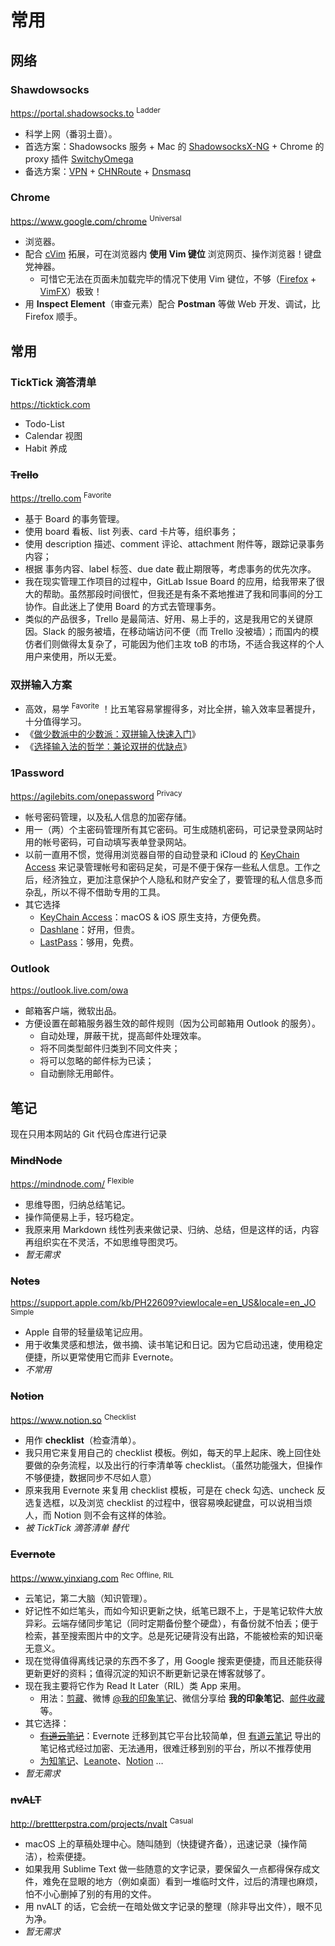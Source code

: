 # 常用

## 网络

### Shawdowsocks

https://portal.shadowsocks.to <sup>Ladder</sup>

- 科学上网（番羽土啬）。
- 首选方案：Shadowsocks 服务 + Mac 的 [ShadowsocksX-NG](https://github.com/shadowsocks/ShadowsocksX-NG) + Chrome 的 proxy 插件 [SwitchyOmega](https://chrome.google.com/webstore/detail/proxy-switchyomega/padekgcemlokbadohgkifijomclgjgif?hl=en)
- 备选方案：[VPN](https://www.cup.com/staticip/?=panda) + [CHNRoute](https://github.com/fivesheep/chnroutes) + [Dnsmasq](http://www.thekelleys.org.uk/dnsmasq/doc.html)

### Chrome

https://www.google.com/chrome <sup>Universal</sup>

- 浏览器。
- 配合 [cVim](https://chrome.google.com/webstore/detail/cvim/ihlenndgcmojhcghmfjfneahoeklbjjh) 拓展，可在浏览器内 **使用 Vim 键位** 浏览网页、操作浏览器！键盘党神器。
    - 可惜它无法在页面未加载完毕的情况下使用 Vim 键位，不够（[Firefox](http://www.firefox.com.cn/) + [VimFX](https://github.com/akhodakivskiy/VimFx)）极致！
- 用 **Inspect Element**（审查元素）配合 **Postman** 等做 Web 开发、调试，比 Firefox 顺手。

## 常用

### TickTick 滴答清单

https://ticktick.com

- Todo-List
- Calendar 视图
- Habit 养成

### ~~Trello~~

https://trello.com <sup>Favorite</sup>

- 基于 Board 的事务管理。
- 使用 board 看板、list 列表、card 卡片等，组织事务；
- 使用 description 描述、comment 评论、attachment 附件等，跟踪记录事务内容；
- 根据 事务内容、label 标签、due date 截止期限等，考虑事务的优先次序。
- 我在现实管理工作项目的过程中，GitLab Issue Board 的应用，给我带来了很大的帮助。虽然那段时间很忙，但我还是有条不紊地推进了我和同事间的分工协作。自此迷上了使用 Board 的方式去管理事务。
- 类似的产品很多，Trello 是最简洁、好用、易上手的，这是我用它的关键原因。Slack 的服务被墙，在移动端访问不便（而 Trello 没被墙）；而国内的模仿者们则做得太复杂了，可能因为他们主攻 toB 的市场，不适合我这样的个人用户来使用，所以无爱。

### 双拼输入方案

- 高效，易学 <sup>Favorite</sup> ！比五笔容易掌握得多，对比全拼，输入效率显著提升，十分值得学习。
- 《[做少数派中的少数派：双拼输入快速入门](http://sspai.com/32809)》
- 《[选择输入法的哲学：兼论双拼的优缺点](http://sspai.com/33019)》

### 1Password

https://agilebits.com/onepassword <sup>Privacy</sup>

- 帐号密码管理，以及私人信息的加密存储。
- 用一（两）个主密码管理所有其它密码。可生成随机密码，可记录登录网站时用的帐号密码，可自动填写表单登录网站。
- 以前一直用不惯，觉得用浏览器自带的自动登录和 iCloud 的 [KeyChain Access](https://support.apple.com/kb/PH20093?locale=zh_CN) 来记录管理帐号和密码足矣，可是不便于保存一些私人信息。工作之后，经济独立，更加注意保护个人隐私和财产安全了，要管理的私人信息多而杂乱，所以不得不借助专用的工具。
- 其它选择
    - [KeyChain Access](https://support.apple.com/kb/PH20093?locale=zh_CN)：macOS & iOS 原生支持，方便免费。
    - [Dashlane](https://www.dashlane.com/)：好用，但贵。
    - [LastPass](https://lastpass.com/)：够用，免费。

### Outlook

https://outlook.live.com/owa

- 邮箱客户端，微软出品。
- 方便设置在邮箱服务器生效的邮件规则（因为公司邮箱用 Outlook 的服务）。
    - 自动处理，屏蔽干扰，提高邮件处理效率。
    - 将不同类型邮件归类到不同文件夹；
    - 将可以忽略的邮件标为已读；
    - 自动删除无用邮件。

## 笔记

现在只用本网站的 Git 代码仓库进行记录

### ~~MindNode~~

https://mindnode.com/ <sup>Flexible</sup>

- 思维导图，归纳总结笔记。
- 操作简便易上手，轻巧稳定。
- 我原来用 Markdown 线性列表来做记录、归纳、总结，但是这样的话，内容再组织实在不灵活，不如思维导图灵巧。
- _暂无需求_

### ~~Notes~~

https://support.apple.com/kb/PH22609?viewlocale=en_US&locale=en_JO <sup>Simple</sup>

- Apple 自带的轻量级笔记应用。
- 用于收集灵感和想法，做书摘、读书笔记和日记。因为它启动迅速，使用稳定便捷，所以更常使用它而非 Evernote。
- _不常用_

### ~~Notion~~

https://www.notion.so <sup>Checklist</sup>

- 用作 **checklist**（检查清单）。
- 我只用它来复用自己的 checklist 模板。例如，每天的早上起床、晚上回住处要做的杂务流程，以及出行的行李清单等 checklist。（虽然功能强大，但操作不够便捷，数据同步不尽如人意）
- 原来我用 Evernote 来复用 checklist 模板，可是在 check 勾选、uncheck 反选复选框，以及浏览 checklist 的过程中，很容易唤起键盘，可以说相当烦人，而 Notion 则不会有这样的体验。
- _被 TickTick 滴答清单 替代_

### ~~Evernote~~

https://www.yinxiang.com <sup>Rec Offline, RIL</sup>

- 云笔记，第二大脑（知识管理）。
- 好记性不如烂笔头，而如今知识更新之快，纸笔已跟不上，于是笔记软件大放异彩。云端存储同步笔记（同时定期备份整个硬盘），有备份就不怕丢；便于检索，甚至搜索图片中的文字。总是死记硬背没有出路，不能被检索的知识毫无意义。
- 现在觉得值得离线记录的东西不多了，用 Google 搜索更便捷，而且还能获得更新更好的资料；值得沉淀的知识不断更新记录在博客就够了。
- 现在我主要将它作为 Read It Later（RIL）类 App 来用。
    - 用法：[剪藏](https://evernote.com/intl/zh-cn/webclipper/)、微博 [@我的印象笔记](http://weibo.com/u/2859258962)、微信分享给 **我的印象笔记**、[邮件收藏](https://help.evernote.com/hc/zh-cn/articles/209005347-%E5%A6%82%E4%BD%95%E4%BF%9D%E5%AD%98%E9%82%AE%E4%BB%B6%E8%87%B3Evernote) 等。
- 其它选择：
    - [~~有道云笔记~~](https://note.youdao.come)：Evernote 迁移到其它平台比较简单，但 [有道云笔记](https://note.youdao.come) 导出的笔记格式经过加密、无法通用，很难迁移到别的平台，所以不推荐使用
    - [为知笔记](http://www.wiz.cn/)、[Leanote](https://leanote.com/)、[Notion](https://www.notion.so) …
- _暂无需求_

### ~~nvALT~~

http://brettterpstra.com/projects/nvalt <sup>Casual</sup>

- macOS 上的草稿处理中心。随叫随到（快捷键齐备），迅速记录（操作简洁），检索便捷。
- 如果我用 Sublime Text 做一些随意的文字记录，要保留久一点都得保存成文件，难免在显眼的地方（例如桌面）看到一堆临时文件，过后的清理也麻烦，怕不小心删掉了别的有用的文件。
- 用 nvALT 的话，它会统一在暗处做文字记录的整理（除非导出文件），眼不见为净。
- _暂无需求_
